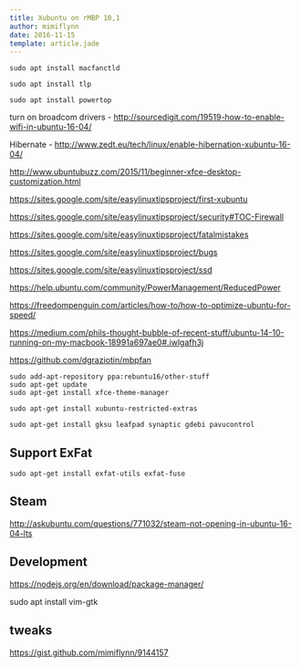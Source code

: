 ```yaml
---
title: Xubuntu on rMBP 10,1
author: mimiflynn
date: 2016-11-15
template: article.jade
---
```


`sudo apt install macfanctld`

`sudo apt install tlp`

`sudo apt install powertop`

turn on broadcom drivers - http://sourcedigit.com/19519-how-to-enable-wifi-in-ubuntu-16-04/

Hibernate - http://www.zedt.eu/tech/linux/enable-hibernation-xubuntu-16-04/

http://www.ubuntubuzz.com/2015/11/beginner-xfce-desktop-customization.html

https://sites.google.com/site/easylinuxtipsproject/first-xubuntu

https://sites.google.com/site/easylinuxtipsproject/security#TOC-Firewall

https://sites.google.com/site/easylinuxtipsproject/fatalmistakes

https://sites.google.com/site/easylinuxtipsproject/bugs

https://sites.google.com/site/easylinuxtipsproject/ssd

https://help.ubuntu.com/community/PowerManagement/ReducedPower

https://freedompenguin.com/articles/how-to/how-to-optimize-ubuntu-for-speed/

https://medium.com/phils-thought-bubble-of-recent-stuff/ubuntu-14-10-running-on-my-macbook-18991a697ae0#.iwlgafh3j

https://github.com/dgraziotin/mbpfan

```
sudo add-apt-repository ppa:rebuntu16/other-stuff
sudo apt-get update
sudo apt-get install xfce-theme-manager

sudo apt-get install xubuntu-restricted-extras

sudo apt-get install gksu leafpad synaptic gdebi pavucontrol
```

## Support ExFat

`sudo apt-get install exfat-utils exfat-fuse`

## Steam

http://askubuntu.com/questions/771032/steam-not-opening-in-ubuntu-16-04-lts

## Development

https://nodejs.org/en/download/package-manager/

sudo apt install vim-gtk

## tweaks

https://gist.github.com/mimiflynn/9144157

